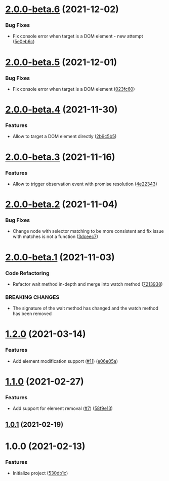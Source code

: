# [2.0.0-beta.6](https://github.com/untemps/dom-observer/compare/v2.0.0-beta.5...v2.0.0-beta.6) (2021-12-02)


### Bug Fixes

* Fix console error when target is a DOM element - new attempt ([5e0eb6c](https://github.com/untemps/dom-observer/commit/5e0eb6c650d8c3f17ae11909c6d062a82795c062))

# [2.0.0-beta.5](https://github.com/untemps/dom-observer/compare/v2.0.0-beta.4...v2.0.0-beta.5) (2021-12-01)


### Bug Fixes

* Fix console error when target is a DOM element ([023fc60](https://github.com/untemps/dom-observer/commit/023fc60edb8ef224c8e650dfe6079a4c6092fa1a))

# [2.0.0-beta.4](https://github.com/untemps/dom-observer/compare/v2.0.0-beta.3...v2.0.0-beta.4) (2021-11-30)


### Features

* Allow to target a DOM element directly ([2b9c5b5](https://github.com/untemps/dom-observer/commit/2b9c5b5c1af74c96266d5779b4915e9c222377a4))

# [2.0.0-beta.3](https://github.com/untemps/dom-observer/compare/v2.0.0-beta.2...v2.0.0-beta.3) (2021-11-16)


### Features

* Allow to trigger observation event with promise resolution ([4e22343](https://github.com/untemps/dom-observer/commit/4e22343d2a90f23c8d362de2d5ea5a4efb3e1883))

# [2.0.0-beta.2](https://github.com/untemps/dom-observer/compare/v2.0.0-beta.1...v2.0.0-beta.2) (2021-11-04)


### Bug Fixes

* Change node with selector matching to be more consistent and fix issue with matches is not a function ([3dceec7](https://github.com/untemps/dom-observer/commit/3dceec73fafe13dc502a36ad94240ee743a4dbb0))

# [2.0.0-beta.1](https://github.com/untemps/dom-observer/compare/v1.2.0...v2.0.0-beta.1) (2021-11-03)


### Code Refactoring

* Refactor wait method in-depth and merge into watch method ([7213938](https://github.com/untemps/dom-observer/commit/72139380db9fcec0f5d622c59146db3d112d6795))


### BREAKING CHANGES

* The signature of the wait method has changed and the watch method has been removed

# [1.2.0](https://github.com/untemps/dom-observer/compare/v1.1.0...v1.2.0) (2021-03-14)


### Features

* Add element modification support ([#11](https://github.com/untemps/dom-observer/issues/11)) ([e06e05a](https://github.com/untemps/dom-observer/commit/e06e05a01922f64666ae59d33d02ec6d1943e9ab))

# [1.1.0](https://github.com/untemps/dom-observer/compare/v1.0.1...v1.1.0) (2021-02-27)


### Features

* Add support for element removal ([#7](https://github.com/untemps/dom-observer/issues/7)) ([58f9e13](https://github.com/untemps/dom-observer/commit/58f9e13a277f5b998cfe49cb68d05ad2fd30d6a1))

## [1.0.1](https://github.com/untemps/dom-observer/compare/v1.0.0...v1.0.1) (2021-02-19)

# 1.0.0 (2021-02-13)


### Features

* Initialize project ([530db1c](https://github.com/untemps/dom-observer/commit/530db1c1b78a36f60ea77b2bc3d660c1fbba6176))
